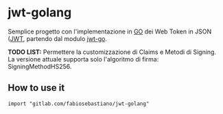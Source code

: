 # jwt-golang

Semplice progetto con l'implementazione in [GO](http://www.golang.org) dei Web Token in JSON ([JWT](http://self-issued.info/docs/draft-ietf-oauth-json-web-token.html), partendo dal modulo [jwt-go](https://github.com/dgrijalva/jwt-go).

**TODO LIST:** Permettere la customizzazione di Claims e Metodi di Signing. La versione attuale supporta solo l'algoritmo di firma: SigningMethodHS256.

## How to use it

```golang
import "gitlab.com/fabiosebastiano/jwt-golang"
```
